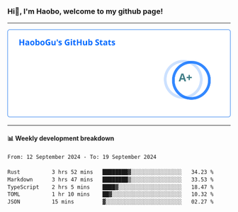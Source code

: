 <!--<h2 align="center"> Hi👋, I'm Haobo, welcome to my github page! </h2>-->
### Hi👋, I'm Haobo, welcome to my github page!
-------

<img href="https://github.com/HaoboGu" src="assets/stats.svg" alt="github stats" /> 

-------

#### 📊 **Weekly development breakdown**
<!--START_SECTION:waka-->

```txt
From: 12 September 2024 - To: 19 September 2024

Rust          3 hrs 52 mins   ████████▓░░░░░░░░░░░░░░░░   34.23 %
Markdown      3 hrs 47 mins   ████████▒░░░░░░░░░░░░░░░░   33.53 %
TypeScript    2 hrs 5 mins    ████▓░░░░░░░░░░░░░░░░░░░░   18.47 %
TOML          1 hr 10 mins    ██▓░░░░░░░░░░░░░░░░░░░░░░   10.32 %
JSON          15 mins         ▓░░░░░░░░░░░░░░░░░░░░░░░░   02.27 %
```

<!--END_SECTION:waka-->
<!--
backup url: https://github-readme-status-dusky-ten.vercel.app/api?username=HaoboGu&count_private=true&show_icons=true&theme=transparent&border_color=2f80ed
-->
<!--
**HaoboGu/HaoboGu** is a ✨ _special_ ✨ repository because its `README.md` (this file) appears on your GitHub profile.

Here are some ideas to get you started:

- 🔭 I’m currently working on AI-assisted programming tools
- 🌱 I’m currently learning ...
- 👯 I’m looking to collaborate on ...
- 🤔 I’m looking for help with ...
- 💬 Ask me about ...
- 📫 How to reach me: ...
- 😄 Pronouns: ...
- ⚡ Fun fact: ...
-->
